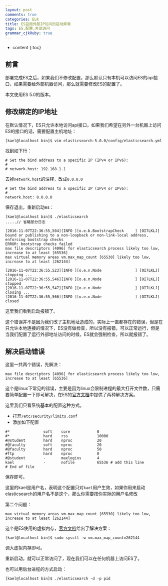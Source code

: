 ```yaml
---
layout: post
comments: true
categories: ELK
title: ES启用外部IP访问的启动异常
tags: ES,配置,外部访问
grammar_cjkRuby: true
---
```


* content
{:toc}

## 前言

部署完成ES之后，如果我们不修改配置，那么默认只有本机可以访问ES的api接口，如果需要给外部机器访问，那么就需要修改ES的配置了。

本文使用ES 5.0的版本。

## 修改绑定的IP地址

在默认情况下，ES只允许本地访问api接口，如果我们希望在另外一台机器上访问ES的接口的话，需要配置主机地址：

```
[kael@localhost bin]$ vim elasticsearch-5.0.0/config/elasticsearch.yml
```

找到如下行：

```
# Set the bind address to a specific IP (IPv4 or IPv6):
#
# network.host: 192.168.1.1
```

去掉`network.host`的注释，改成`0.0.0.0`

```
# Set the bind address to a specific IP (IPv4 or IPv6):
#
network.host: 0.0.0.0
```

保存退出，重新启动es：

```
[kael@localhost bin]$ ./elasticsearch
.....// 省略部分日志

[2016-11-07T22:36:55,504][INFO ][o.e.b.BootstrapCheck     ] [OI7LKLJ] bound or publishing to a non-loopback or non-link-local address, enforcing bootstrap checks
ERROR: bootstrap checks failed
max file descriptors [4096] for elasticsearch process likely too low, increase to at least [65536]
max virtual memory areas vm.max_map_count [65530] likely too low, increase to at least [262144]

[2016-11-07T22:36:55,523][INFO ][o.e.n.Node               ] [OI7LKLJ] stopping ...
[2016-11-07T22:36:55,546][INFO ][o.e.n.Node               ] [OI7LKLJ] stopped
[2016-11-07T22:36:55,547][INFO ][o.e.n.Node               ] [OI7LKLJ] closing ...
[2016-11-07T22:36:55,566][INFO ][o.e.n.Node               ] [OI7LKLJ] closed
```

这里我们看到启动报错了。

这个错误并不是因为我们改了主机地址造成的，实际上一直都存在的错误，但是在只允许本地连接的情况下，ES没有做检查，所以没有报错，可以正常运行，但是当我们配置了运行外部地址访问的时候，ES就会强制检查，所以就报错了。

## 解决启动错误

这里一共两个错误，先解决：

```
max file descriptors [4096] for elasticsearch process likely too low, increase to at least [65536]
```

这个是linux下常见的错误，主要是因为linux会限制进程的最大打开文件数，只需要简单配置一下即可解决，在ES的[官方文档](https://www.elastic.co/guide/en/elasticsearch/reference/5.0/setting-system-settings.html#ulimit)中提供了两种解决方案。

这里我们只看系统基本的配置这种方式。

* 打开`/etc/security/limits.conf`
* 添加如下配置

```
#*               soft    core            0
#*               hard    rss             10000
#@student        hard    nproc           20
#@faculty        soft    nproc           20
#@faculty        hard    nproc           50
#ftp             hard    nproc           0
#@student        -       maxlogins       4
kael             -       nofile          65536 # add this line
# End of file
```

保存即可。

这里的kael是用户名，表明这个配置只对`kael`用户生效，如果你用来启动elasticsearch的用户名不是这个，那么你需要按你实际的用户名修改

第二个问题：

```
max virtual memory areas vm.max_map_count [65530] likely too low, increase to at least [262144]
```

这个是ES使用的虚拟内存，[官方文档](https://www.elastic.co/guide/en/elasticsearch/reference/5.0/vm-max-map-count.html)给出了解决方案：

```
[kael@localhost bin]$ sudo sysctl -w vm.max_map_count=262144
```

调大虚拟内存即可。

重新启动，就可以正常访问了，现在我们可以在任何机器上访问ES了。

也可以用后台进程的方式启动：

```
[kael@localhost bin]$ ./elasticsearch -d -p pid
```
